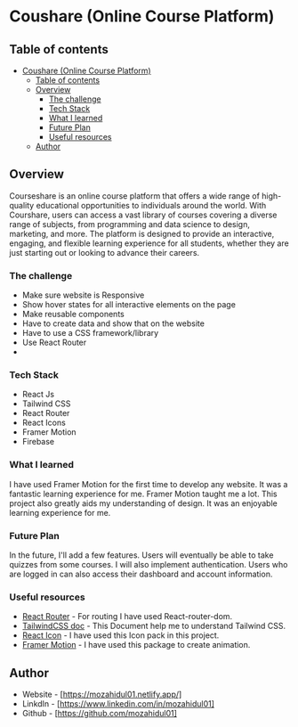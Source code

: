 # Coushare (Online Course Platform)

## Table of contents

- [Coushare (Online Course Platform)](#coushare-online-course-platform)
  - [Table of contents](#table-of-contents)
  - [Overview](#overview)
    - [The challenge](#the-challenge)
    - [Tech Stack](#tech-stack)
    - [What I learned](#what-i-learned)
    - [Future Plan](#future-plan)
    - [Useful resources](#useful-resources)
  - [Author](#author)

## Overview

Courseshare is an online course platform that offers a wide range of high-quality educational opportunities to individuals around the world. With Courshare, users can access a vast library of courses covering a diverse range of subjects, from programming and data science to design, marketing, and more. The platform is designed to provide an interactive, engaging, and flexible learning experience for all students, whether they are just starting out or looking to advance their careers.

### The challenge

- Make sure website is Responsive
- Show hover states for all interactive elements on the page
- Make reusable components
- Have to create data and show that on the website
- Have to use a CSS framework/library
- Use React Router
-

### Tech Stack

- React Js
- Tailwind CSS
- React Router
- React Icons
- Framer Motion
- Firebase

### What I learned

I have used Framer Motion for the first time to develop any website. It was a fantastic learning experience for me. Framer Motion taught me a lot. This project also greatly aids my understanding of design. It was an enjoyable learning experience for me.

### Future Plan

In the future, I'll add a few features. Users will eventually be able to take quizzes from some courses. I will also implement authentication. Users who are logged in can also access their dashboard and account information.

### Useful resources

- [React Router](https://reactrouter.com/en/main) - For routing I have used React-router-dom.
- [TailwindCSS doc](https://tailwindcss.com/docs) - This Document help me to understand Tailwind CSS.
- [React Icon](https://react-icons.github.io/react-icons) - I have used this Icon pack in this project.
- [Framer Motion](https://www.framer.com/motion/) - I have used this package to create animation.

## Author

- Website - [https://mozahidul01.netlify.app/]
- LinkdIn - [https://www.linkedin.com/in/mozahidul01]
- Github - [https://github.com/mozahidul01]
